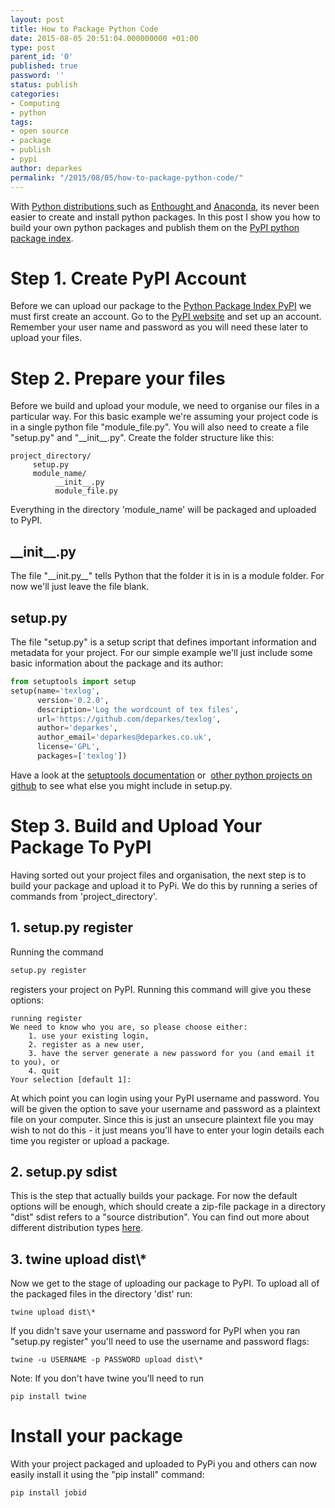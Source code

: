 ```yaml
---
layout: post
title: How to Package Python Code
date: 2015-08-05 20:51:04.000000000 +01:00
type: post
parent_id: '0'
published: true
password: ''
status: publish
categories:
- Computing
- python
tags:
- open source
- package
- publish
- pypi
author: deparkes
permalink: "/2015/08/05/how-to-package-python-code/"
---
```

With <a href="{{site.baseurl}}/2015/02/28/python-alternatives-to-matlab/">Python distributions </a>such as <a href="https://www.enthought.com/">Enthought </a>and <a href="https://store.continuum.io/cshop/anaconda/">Anaconda</a>, its never been easier to create and install python packages. In this post I show you how to build your own python packages and publish them on the <a href="https://pypi.python.org/pypi">PyPI python package index</a>.
<h1>Step 1. Create PyPI Account</h1>
Before we can upload our package to the <a href="https://pypi.python.org/pypi">Python Package Index PyPI</a> we must first create an account.
Go to the <a href="https://pypi.python.org/pypi">PyPI website</a> and set up an account. Remember your user name and password as you will need these later to upload your files.
<h1>Step 2. Prepare your files</h1>
Before we build and upload your module, we need to organise our files in a particular way.
For this basic example we're assuming your project code is in a single python file "module_file.py". You will also need to create a file "setup.py" and "__init__.py".
Create the folder structure like this:

```
project_directory/
     setup.py
     module_name/
          __init__.py
          module_file.py
```
Everything in the directory 'module_name' will be packaged and uploaded to PyPI.
<h2>__init__.py</h2>
The file "__init.py__" tells Python that the folder it is in is a module folder. For now we'll just leave the file blank.
<h2>setup.py</h2>
The file "setup.py" is a setup script that defines important information and metadata for your project.
For our simple example we'll just include some basic information about the package and its author:

```python
from setuptools import setup
setup(name='texlog',
      version='0.2.0',
      description='Log the wordcount of tex files',
      url='https://github.com/deparkes/texlog',
      author='deparkes',
      author_email='deparkes@deparkes.co.uk',
      license='GPL',
      packages=['texlog'])
```

Have a look at the <a href="https://pythonhosted.org/setuptools/setuptools.html">setuptools documentation</a> or  <a href="https://github.com/trending?l=python">other python projects on github</a> to see what else you might include in setup.py.
<h1>Step 3. Build and Upload Your Package To PyPI</h1>
Having sorted out your project files and organisation, the next step is to build your package and upload it to PyPi.
We do this by running a series of commands from 'project_directory'.
<h2>1. setup.py register</h2>
Running the command

```python
setup.py register
```

registers your project on PyPI. Running this command will give you these options:

```
running register
We need to know who you are, so please choose either:
    1. use your existing login,
    2. register as a new user,
    3. have the server generate a new password for you (and email it to you), or
    4. quit
Your selection [default 1]:
```

At which point you can login using your PyPI username and password.
You will be given the option to save your username and password as a plaintext file on your computer. Since this is just an unsecure plaintext file you may wish to not do this - it just means you'll have to enter your login details each time you register or upload a package.
<h2>2. setup.py sdist</h2>
This is the step that actually builds your package. For now the default options will be enough, which should create a zip-file package in a directory "dist"
sdist refers to a "source distribution". You can find out more about different distribution types <a href="https://stackoverflow.com/questions/6292652/what-is-the-difference-between-an-sdist-tar-gz-distribution-and-an-python-egg">here</a>.
<h2>3. twine upload dist\*</h2>
Now we get to the stage of uploading our package to PyPI.
To upload all of the packaged files in the directory 'dist' run:

```
twine upload dist\*
```


If you didn't save your username and password for PyPI when you ran "setup.py register" you'll need to use the username and password flags:

```
twine -u USERNAME -p PASSWORD upload dist\*
```


Note: If you don't have twine you'll need to run

```
pip install twine
```


<h1>Install your package</h1>
With your project packaged and uploaded to PyPi you and others can now easily install it using the "pip install" command:

```
pip install jobid
```

